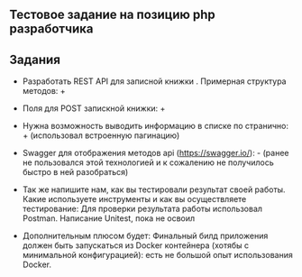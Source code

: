 ## Тестовое задание на позицию php разработчика

## Задания

-   Разработать REST API для записной книжки . Примерная структура методов: +

-   Поля для POST запискной книжки: +

-   Нужна возможность выводить информацию в списке по странично: + (использовал встроенную пагинацию)

-   Swagger для отображения методов api (https://swagger.io/): - (ранее не пользовался этой технологией и к сожалению не получилось быстро в ней разобраться)

-   Так же напишите нам, как вы тестировали результат своей работы. Какие используете инструменты и как вы осуществляете тестирование: Для проверки результата работы использовал Postman. Написание Unitest, пока не освоил

-   Дополнительным плюсом будет: Финальный билд приложения должен быть запускаться из Docker контейнера (хотябы с минимальной конфигурацией): есть не большой опыт использования Docker.

